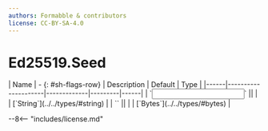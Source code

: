 ```yaml
---
authors: Formabble & contributors
license: CC-BY-SA-4.0
---
```



# Ed25519.Seed

<div class="sh-parameters" markdown="1">
| Name | - {: #sh-flags-row} | Description | Default | Type |
|------|---------------------|-------------|---------|------|
| `<input>` || | | [`String`](../../types/#string) |
| `<output>` || | | [`Bytes`](../../types/#bytes) |

</div>



--8<-- "includes/license.md"

